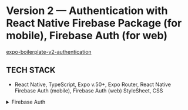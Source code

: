 <!-- ./README.md -->

# Version 2 — Authentication with React Native Firebase Package (for mobile), Firebase Auth (for web)

[expo-boilerplate-v2-authentication](https://github.com/panosjapan7/expo-boilerplate-v2-authentication)

## TECH STACK

- React Native, TypeScript, Expo v.50+, Expo Router, React Native Firebase Auth (mobile), Firebase Auth (web) StyleSheet, CSS

<details>
<summary>Firebase Auth</summary>

- [ ] Register
- [ ] Login
- [ ] Logout
- [ ] Protected Screens
- [ ] Forgot/Reset Password
- [ ] Email Verification
- [ ] Delete Account
- [ ] Google Sing in
- [ ] Magic Email (Passwordless sign-in)
- [ ] Apple Sing in
- [ ] Facebook Sing in

</details>
